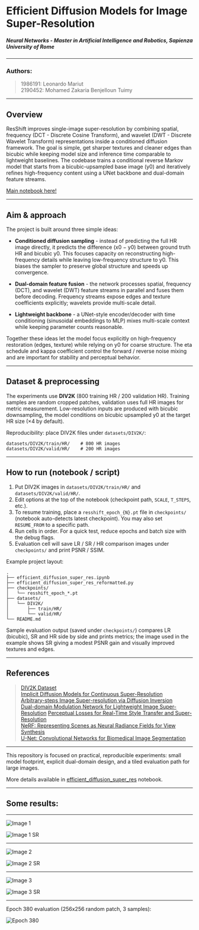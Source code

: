 # Efficient Diffusion Models for Image Super-Resolution

##### Neural Networks - Master in Artificial Intelligence and Robotics, Sapienza University of Rome

---

### Authors:
> 1986191: Leonardo Mariut \
> 2190452: Mohamed Zakaria Benjelloun Tuimy

---

## Overview

ResShift improves single-image super-resolution by combining spatial, frequency (DCT - Discrete Cosine Transform), and wavelet (DWT - Discrete Wavelet Transform) representations inside a conditioned diffusion framework. The goal is simple, get sharper textures and cleaner edges than bicubic while keeping model size and inference time comparable to lightweight baselines. The codebase trains a conditional reverse Markov model that starts from a bicubic-upsampled base image (y0) and iteratively refines high-frequency content using a UNet backbone and dual-domain feature streams.

[Main notebook here!](efficient_diffusion_super_res.ipynb)

---

## Aim & approach

The project is built around three simple ideas:

* **Conditioned diffusion sampling** - instead of predicting the full HR image directly, it predicts the difference (x0 − y0) between ground truth HR and bicubic y0. This focuses capacity on reconstructing high-frequency details while leaving low-frequency structure to y0. This biases the sampler to preserve global structure and speeds up convergence.

* **Dual-domain feature fusion** - the network processes spatial, frequency (DCT), and wavelet (DWT) feature streams in parallel and fuses them before decoding. Frequency streams expose edges and texture coefficients explicitly; wavelets provide multi-scale detail.

* **Lightweight backbone** - a UNet-style encoder/decoder with time conditioning (sinusoidal embeddings to MLP) mixes multi-scale context while keeping parameter counts reasonable.

Together these ideas let the model focus explicitly on high-frequency restoration (edges, texture) while relying on y0 for coarse structure. The eta schedule and kappa coefficient control the forward / reverse noise mixing and are important for stability and perceptual behavior.

---

## Dataset & preprocessing

The experiments use **DIV2K** (800 training HR / 200 validation HR). Training samples are random cropped patches, validation uses full HR images for metric measurement. Low-resolution inputs are produced with bicubic downsampling, the model conditions on bicubic upsampled y0 at the target HR size (×4 by default).

Reproducibility: place DIV2K files under `datasets/DIV2K/`:

```
datasets/DIV2K/train/HR/    # 800 HR images
datasets/DIV2K/valid/HR/    # 200 HR images
```

---

## How to run (notebook / script)

1. Put DIV2K images in `datasets/DIV2K/train/HR/` and `datasets/DIV2K/valid/HR/`.
2. Edit options at the top of the notebook (checkpoint path, `SCALE`, `T_STEPS`, etc.).
3. To resume training, place a `resshift_epoch_{N}.pt` file in `checkpoints/` (notebook auto-detects latest checkpoint). You may also set `RESUME_FROM` to a specific path.
4. Run cells in order. For a quick test, reduce epochs and batch size with the debug flags.
5. Evaluation cell will save LR / SR / HR comparison images under `checkpoints/` and print PSNR / SSIM.

Example project layout:

```
.
├── efficient_diffusion_super_res.ipynb
├── efficient_diffusion_super_res_reformatted.py
├── checkpoints/
│   └── resshift_epoch_*.pt
├── datasets/
│   └── DIV2K/
│       ├── train/HR/
│       └── valid/HR/
└── README.md
```

Sample evaluation output (saved under `checkpoints/`) compares LR (bicubic), SR and HR side by side and prints metrics; the image used in the example shows SR giving a modest PSNR gain and visually improved textures and edges.

---

## References

> [DIV2K Dataset](https://data.vision.ee.ethz.ch/cvl/DIV2K) \
> [Implicit Diffusion Models for Continuous Super-Resolution](https://arxiv.org/abs/2303.16491) \
> [Arbitrary-steps Image Super-resolution via Diffusion Inversion](https://arxiv.org/html/2412.09013v1) \
> [Dual-domain Modulation Network for Lightweight Image Super-Resolution](https://arxiv.org/abs/2503.10047) 
> [Perceptual Losses for Real-Time Style Transfer and Super-Resolution](https://arxiv.org/abs/1603.08155) \
> [NeRF: Representing Scenes as Neural Radiance Fields for View Synthesis](https://arxiv.org/abs/2003.08934) \
> [U-Net: Convolutional Networks for Biomedical Image Segmentation](https://arxiv.org/abs/1505.04597)

---

This repository is focused on practical, reproducible experiments: small model footprint, explicit dual-domain design, and a tiled evaluation path for large images.

More details available in [efficient_diffusion_super_res](efficient_diffusion_super_res.ipynb) notebook.

---

## Some results:

---

![Image 1](imgs/eval_sample_0.png)

![Image 1 SR](imgs/eval_sample_1.png)

---

![Image 2](imgs/eval_sample_2.png)

![Image 2 SR](imgs/eval_sample_3.png)

---

![Image 3](imgs/eval_sample_4.png)

![Image 3 SR](imgs/eval_sample_5.png)

---

Epoch 380 evaluation (256x256 random patch, 3 samples):

![Epoch 380](imgs/eval_epoch_380.png)
